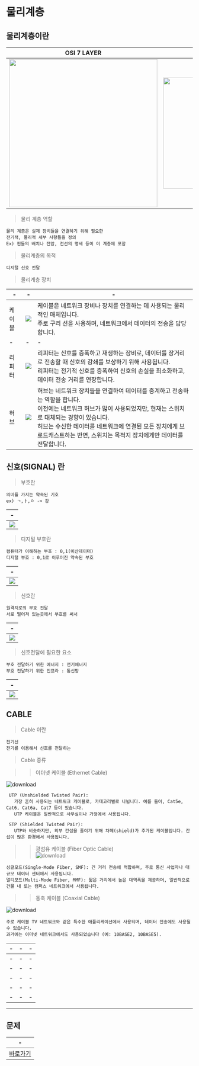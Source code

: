 # 물리계층

물리계층이란
---

|OSI 7 LAYER|PHYSICAL LAYER|
|-|-|
|<img width=400px src="https://github.com/MY-ALL-LECTURE/CCNA/assets/84259104/04189cb1-d28a-4961-af02-c8c91f5d9c14" />|<img width=300px src="https://github.com/MY-ALL-LECTURE/CCNA/assets/84259104/46faf169-f15c-4786-9b35-aa89cd52f378" />|

> 물리 계층 역할 <br>
```
물리 계층은 실제 장치들을 연결하기 위해 필요한
전기적, 물리적 세부 사항들을 정의
Ex) 핀들의 배치나 전압, 전선의 명세 등이 이 계층에 포함

```

> 물리계층의 목적<br>
```
디지털 신호 전달
```

> 물리계층 장치<br>

|-|-|-|
|-|-|-|
|케이블|<img src="https://github.com/MY-ALL-LECTURE/CCNA/assets/84259104/db48cd08-67a4-4e10-a4c5-46ae6c1feb54" />|케이블은 네트워크 장비나 장치를 연결하는 데 사용되는 물리적인 매체입니다.<br>주로 구리 선을 사용하며, 네트워크에서 데이터의 전송을 담당합니다.|
|-|-|-|
|리피터|<img  src="https://github.com/MY-ALL-LECTURE/CCNA/assets/84259104/e1880f86-d8b6-40c1-8f42-a1a16afc2354" />|리피터는 신호를 증폭하고 재생하는 장비로, 데이터를 장거리로 전송할 때 신호의 감쇄를 보상하기 위해 사용됩니다.<br>리피터는 전기적 신호를 증폭하여 신호의 손실을 최소화하고, 데이터 전송 거리를 연장합니다.|
|허브|<img src="https://github.com/MY-ALL-LECTURE/CCNA/assets/84259104/1bef11d4-d391-4ca7-809b-256dfad7ba17" />|허브는 네트워크 장치들을 연결하여 데이터를 중계하고 전송하는 역할을 합니다.<br>이전에는 네트워크 허브가 많이 사용되었지만, 현재는 스위치로 대체되는 경향이 있습니다.<br>허브는 수신한 데이터를 네트워크에 연결된 모든 장치에게 브로드캐스트하는 반면, 스위치는 목적지 장치에게만 데이터를 전달합니다.|
 

신호(SIGNAL) 란
---
> 부호란<br>
```
의미를 가지는 약속된 기호
ex) ㄱ,ㅏ,ㅇ -> 강
```
|-|
|-|
|<img src="https://github.com/MY-ALL-LECTURE/CCNA/assets/84259104/27c68db4-98c0-4ffa-9ee1-d2854455ec49" />|

> 디지털 부호란<br>
```
컴퓨터가 이해하는 부호 : 0,1(이산데이터)
디지털 부호 : 0,1로 이루어진 약속된 부호
```

|-|
|-|
|<img src="https://github.com/MY-ALL-LECTURE/CCNA/assets/84259104/61b969d8-d889-495c-a196-641bc0a92325" /> |

> 신호란<br>
```
원격지로의 부호 전달
서로 떨어져 있는곳에서 부호를 써서
```

|-|
|-|
|<img src="https://github.com/MY-ALL-LECTURE/CCNA/assets/84259104/041e787e-54ea-479a-a8ee-0ab964fceff3" /> |

> 신호전달에 필요한 요소<br>
```
부호 전달하기 위한 에너지 : 전기에너지
부호 전달하기 위한 인프라 : 통신망
```
|-|
|-|
|<img src="https://github.com/MY-ALL-LECTURE/CCNA/assets/84259104/2215a1b1-a40f-4b51-a508-1313e71756b2" /> |


CABLE
---
> Cable 이란<br>

```
전기선
전기를 이용해서 신호를 전달하는
```

> Cable 종류<br>

> > 이더넷 케이블 (Ethernet Cable)<br>

![download](https://github.com/MY-ALL-LECTURE/CCNA/assets/84259104/45ffa1e2-6b47-48b8-a0af-8df6af667ed3)

```
 UTP (Unshielded Twisted Pair): 
   가장 흔히 사용되는 네트워크 케이블로, 카테고리별로 나뉩니다. 예를 들어, Cat5e, Cat6, Cat6a, Cat7 등이 있습니다. 
   UTP 케이블은 일반적으로 사무실이나 가정에서 사용됩니다.
 
 STP (Shielded Twisted Pair): 
   UTP와 비슷하지만, 외부 간섭을 줄이기 위해 차폐(shield)가 추가된 케이블입니다. 간섭이 많은 환경에서 사용됩니다.
```

> > 광섬유 케이블 (Fiber Optic Cable)<br>
![download](https://github.com/MY-ALL-LECTURE/CCNA/assets/84259104/c94afb5a-8419-43ea-86c6-af120fb15dc5)

```
싱글모드(Single-Mode Fiber, SMF): 긴 거리 전송에 적합하며, 주로 통신 사업자나 대규모 데이터 센터에서 사용됩니다.
멀티모드(Multi-Mode Fiber, MMF): 짧은 거리에서 높은 대역폭을 제공하며, 일반적으로 건물 내 또는 캠퍼스 네트워크에서 사용됩니다.
```

> > 동축 케이블 (Coaxial Cable)<br>

![download](https://github.com/MY-ALL-LECTURE/CCNA/assets/84259104/e6305787-ad14-417c-acfb-2ee34370e61c)

```
주로 케이블 TV 네트워크와 같은 특수한 애플리케이션에서 사용되며, 데이터 전송에도 사용될 수 있습니다.
과거에는 이더넷 네트워크에서도 사용되었습니다 (예: 10BASE2, 10BASE5).

```

|-|-|-|
|-|-|-|
|-|-|-|
|-|-|-|
|-|-|-|
|-|-|-|
|-|-|-|


---


문제
---

|-|
|-|
|[바로가기](./01.md)|

